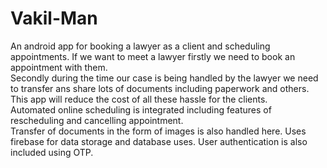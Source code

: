 # Vakil-Man
An android app for booking a lawyer as a client and scheduling appointments.
If we want to meet a lawyer firstly we need to book an appointment with them.<br>
Secondly during the time our case is being handled by the lawyer we need to transfer ans share lots of documents including paperwork and others.<br>
This app will reduce the cost of all these hassle for the clients.<br>
Automated online scheduling is integrated including features of rescheduling and cancelling appointment.<br>
Transfer of documents in the form of images is also handled here.
Uses firebase for data storage and database uses.
User authentication is also included using OTP.
